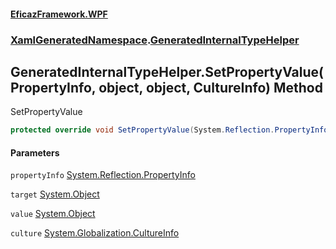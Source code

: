 #### [EficazFramework.WPF](EficazFrameworkWPF.md 'EficazFramework WPF')
### [XamlGeneratedNamespace](EficazFrameworkWPF.md#XamlGeneratedNamespace 'XamlGeneratedNamespace').[GeneratedInternalTypeHelper](GeneratedInternalTypeHelper.md 'XamlGeneratedNamespace.GeneratedInternalTypeHelper')
## GeneratedInternalTypeHelper.SetPropertyValue(PropertyInfo, object, object, CultureInfo) Method
SetPropertyValue  
```csharp
protected override void SetPropertyValue(System.Reflection.PropertyInfo propertyInfo, object target, object value, System.Globalization.CultureInfo culture);
```
#### Parameters
<a name='XamlGeneratedNamespace_GeneratedInternalTypeHelper_SetPropertyValue(System_Reflection_PropertyInfo_object_object_System_Globalization_CultureInfo)_propertyInfo'></a>
`propertyInfo` [System.Reflection.PropertyInfo](https://docs.microsoft.com/en-us/dotnet/api/System.Reflection.PropertyInfo 'System.Reflection.PropertyInfo')  
  
<a name='XamlGeneratedNamespace_GeneratedInternalTypeHelper_SetPropertyValue(System_Reflection_PropertyInfo_object_object_System_Globalization_CultureInfo)_target'></a>
`target` [System.Object](https://docs.microsoft.com/en-us/dotnet/api/System.Object 'System.Object')  
  
<a name='XamlGeneratedNamespace_GeneratedInternalTypeHelper_SetPropertyValue(System_Reflection_PropertyInfo_object_object_System_Globalization_CultureInfo)_value'></a>
`value` [System.Object](https://docs.microsoft.com/en-us/dotnet/api/System.Object 'System.Object')  
  
<a name='XamlGeneratedNamespace_GeneratedInternalTypeHelper_SetPropertyValue(System_Reflection_PropertyInfo_object_object_System_Globalization_CultureInfo)_culture'></a>
`culture` [System.Globalization.CultureInfo](https://docs.microsoft.com/en-us/dotnet/api/System.Globalization.CultureInfo 'System.Globalization.CultureInfo')  
  
